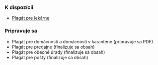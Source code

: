 ### K dispozícii

* [Plagát pre lekárne](https://github.com/misotrnka/slovensko-help/wiki/Info-plag%C3%A1t-na-dvere-lek%C3%A1rn%C3%AD)

### Pripravuje sa

* Plagát pre domácnosti a domácnosti v karanténe (pripravuje sa PDF)
* Plagát pre predajne (finalizuje sa obsah)
* Plagát pre obecné úrady (finalizuje sa obsah)
* Plagát pre pošty (finalizuje sa obsah)
